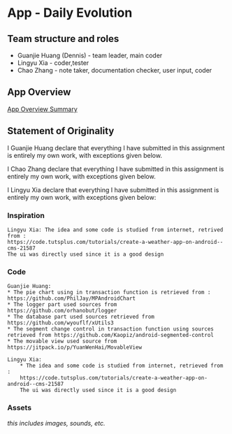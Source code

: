 # App - Daily Evolution

## Team structure and roles 
+ Guanjie Huang (Dennis)  - team leader, main coder
+ Lingyu Xia - coder,tester
+ Chao Zhang - note taker, documentation checker, user input, coder

## App Overview 

[App Overview Summary](https://gitlab.cecs.anu.edu.au/u6532079/assignapp2019s1/wikis/Overview-summary)

## Statement of Originality

I Guanjie Huang declare that everything I have submitted in this
assignment is entirely my own work, with exceptions given below.

I Chao Zhang declare that everything I have submitted in this
assignment is entirely my own work, with exceptions given below.

I Lingyu Xia declare that everything I have submitted in this
assignment is entirely my own work, with exceptions given below:


### Inspiration

    Lingyu Xia: The idea and some code is studied from internet, retrived from :
    https://code.tutsplus.com/tutorials/create-a-weather-app-on-android--cms-21587
    The ui was directly used since it is a good design




### Code

    Guanjie Huang:
    * The pie chart using in transaction function is retrieved from : https://github.com/PhilJay/MPAndroidChart
    * The logger part used sources from https://github.com/orhanobut/logger
    * The database part used sources retrieved from https://github.com/wyouflf/xUtils3
    * The segment change control in transaction function using sources retrieved from https://github.com/Kaopiz/android-segmented-control
    * The movable view used source from https://jitpack.io/p/YuanWenHai/MovableView

    Lingyu Xia:
        * The idea and some code is studied from internet, retrieved from :
        https://code.tutsplus.com/tutorials/create-a-weather-app-on-android--cms-21587
        The ui was directly used since it is a good design

### Assets 

_this includes images, sounds, etc._
